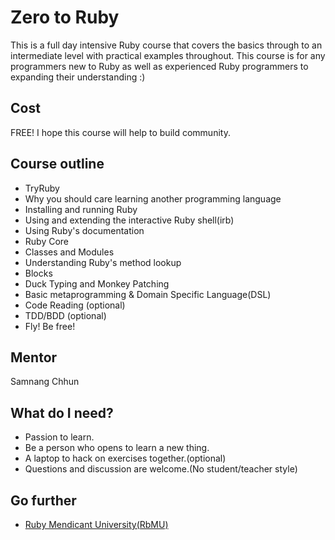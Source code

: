# Zero to Ruby
This is a full day intensive Ruby course that covers the basics through to an intermediate level with practical examples throughout. This course is for any programmers new to Ruby as well as experienced Ruby programmers to expanding their understanding :)

## Cost
FREE! I hope this course will help to build community.

## Course outline
* TryRuby
* Why you should care learning another programming language
* Installing and running Ruby
* Using and extending the interactive Ruby shell(irb)
* Using Ruby's documentation
* Ruby Core
* Classes and Modules
* Understanding Ruby's method lookup
* Blocks
* Duck Typing and Monkey Patching
* Basic metaprogramming & Domain Specific Language(DSL)
* Code Reading (optional)
* TDD/BDD (optional)
* Fly! Be free!

## Mentor
Samnang Chhun

## What do I need?
* Passion to learn.
* Be a person who opens to learn a new thing.
* A laptop to hack on exercises together.(optional)
* Questions and discussion are welcome.(No student/teacher style)

## Go further
* [Ruby Mendicant University(RbMU)](http://university.rubymendicant.com/)
